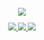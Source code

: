 <p align="center">
  <a href="https://github.com/2017398956">
    <img src="https://github-readme-stats.vercel.app/api?username=2017398956&count_private=true&include_all_commits=true&layout=compact&bg_color=30,e96443,904e95&title_color=fff&text_color=fff"/>
  </a>
</p>

<p align="center">
  <a href="https://www.juejin.com">
    <img src="https://img.shields.io/badge/🔥%20掘金地址-brightness.svg?color=dd6050" />
  </a>
    <a href="https://blog.csdn.net/niuzhucedenglu">
    <img src="https://img.shields.io/badge/🔥%20csdn-brightness.svg?color=b25577" />
  </a>
  <a href="https://qm.qq.com/cgi-bin/qm/qr?" hidden>
    <img src="https://img.shields.io/badge/🐧%20加入Q群-brightness.svg?color=9c508a" />
  </a>
  <a href="https://github.com/2017398956">
    <img src="https://komarev.com/ghpvc/?username=2017398956&color=914d93&label=👁%20Views" />
  </a>  
</p>
